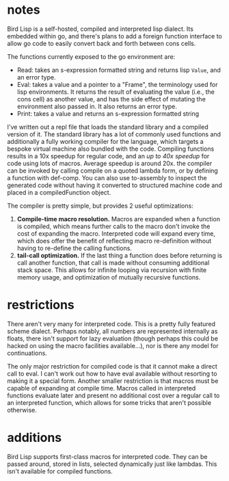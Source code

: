# notes
Bird Lisp is a self-hosted, compiled and interpreted lisp dialect. Its embedded within go, and there's plans to add a foreign function interface to allow go code to easily convert back and forth between cons cells.

The functions currently exposed to the go environment are:
* Read: takes an s-expression formatted string and returns  lisp `Value`, and an error type.
* Eval: takes a value and a pointer to a "Frame", the terminology used for lisp environments. It returns the result of  evaluating the value (i.e., the cons cell) as another value, and has the side effect of mutating the environment also passed in. It also returns an error type.
* Print: takes a value and returns an s-expression formatted string

I've written out a repl file that loads the standard library and a compiled version of it. The standard library has a lot of commonly used functions and additionally a fully working compiler for the language, which targets a bespoke virtual machine also bundled with the code. Compiling functions results in a 10x speedup for regular code, and an *up to 40x speedup* for code using lots of macros. Average speedup is around 20x. the compiler can be invoked by calling compile on a quoted lambda form, or by defining a function with def-comp. You can also use to-assembly to inspect the generated code without having it converted to structured machine code and placed in a compiledFunction object.

The compiler is pretty simple, but provides 2 useful optimizations:
1. **Compile-time macro resolution.**
	Macros are expanded when a function is compiled, which means further calls to the macro don't invoke the cost of expanding the macro. Interpreted code will expand every time, which does offer the benefit of reflecting macro re-definition without having to re-define the calling functions.
2. **tail-call optimization.**
	If the last thing a function does before returning is call another function, that call is made without consuming additional stack space. This allows for infinite looping via recursion with finite memory usage, and optimization of mutually recursive functions.

# restrictions

There aren't very many for interpreted code. This is a pretty fully featured scheme dialect. Perhaps notably, all numbers are represented internally as floats, there isn't support for lazy evaluation (though perhaps this could be hacked on using the macro facilities available...), nor is there any model for continuations.

The only major restriction for compiled code is that it cannot make a direct call to eval. I can't work out how to have eval available without resorting to making it a special form. Another smaller restriction is that macros must be capable of expanding at compile time. Macros called in interpreted functions evaluate later and present no additional cost over a regular call to an interpreted function, which allows for some tricks that aren't possible otherwise.

# additions 

Bird Lisp supports first-class macros for interpreted code. They can be passed around, stored in lists, selected dynamically just like lambdas. This isn't available for compiled functions.

